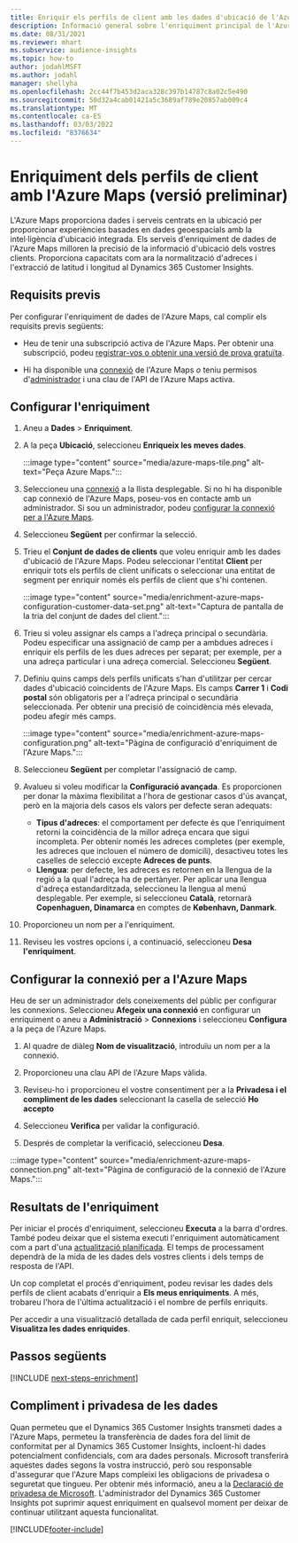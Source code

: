 ```yaml
---
title: Enriquir els perfils de client amb les dades d'ubicació de l'Azure Maps
description: Informació general sobre l'enriquiment principal de l'Azure Maps.
ms.date: 08/31/2021
ms.reviewer: mhart
ms.subservice: audience-insights
ms.topic: how-to
author: jodahlMSFT
ms.author: jodahl
manager: shellyha
ms.openlocfilehash: 2cc44f7b453d2aca328c397b14787c8a02c5e490
ms.sourcegitcommit: 50d32a4cab01421a5c3689af789e20857ab009c4
ms.translationtype: MT
ms.contentlocale: ca-ES
ms.lasthandoff: 03/03/2022
ms.locfileid: "8376634"
---
```

# <a name="enrichment-of-customer-profiles-with-azure-maps-preview"></a>Enriquiment dels perfils de client amb l'Azure Maps (versió preliminar)

L'Azure Maps proporciona dades i serveis centrats en la ubicació per proporcionar experiències basades en dades geoespacials amb la intel·ligència d'ubicació integrada. Els serveis d'enriquiment de dades de l'Azure Maps milloren la precisió de la informació d'ubicació dels vostres clients. Proporciona capacitats com ara la normalització d'adreces i l'extracció de latitud i longitud al Dynamics 365 Customer Insights.

## <a name="prerequisites"></a>Requisits previs

Per configurar l'enriquiment de dades de l'Azure Maps, cal complir els requisits previs següents:

- Heu de tenir una subscripció activa de l'Azure Maps. Per obtenir una subscripció, podeu [registrar-vos o obtenir una versió de prova gratuïta](https://azure.microsoft.com/services/azure-maps/).

- Hi ha disponible una [connexió](connections.md) de l'Azure Maps *o* teniu permisos d'[administrador](permissions.md#admin) i una clau de l'API de l'Azure Maps activa.

## <a name="configure-the-enrichment"></a>Configurar l'enriquiment

1. Aneu a **Dades** > **Enriquiment**. 

1. A la peça **Ubicació**, seleccioneu **Enriqueix les meves dades**.

   :::image type="content" source="media/azure-maps-tile.png" alt-text="Peça Azure Maps.":::

1. Seleccioneu una [connexió](connections.md) a la llista desplegable. Si no hi ha disponible cap connexió de l'Azure Maps, poseu-vos en contacte amb un administrador. Si sou un administrador, podeu [configurar la connexió per a l'Azure Maps](#configure-the-connection-for-azure-maps). 

1. Seleccioneu **Següent** per confirmar la selecció.

1. Trieu el **Conjunt de dades de clients** que voleu enriquir amb les dades d'ubicació de l'Azure Maps. Podeu seleccionar l'entitat **Client** per enriquir tots els perfils de client unificats o seleccionar una entitat de segment per enriquir només els perfils de client que s'hi contenen.

    :::image type="content" source="media/enrichment-azure-maps-configuration-customer-data-set.png" alt-text="Captura de pantalla de la tria del conjunt de dades del client.":::

1. Trieu si voleu assignar els camps a l'adreça principal o secundària. Podeu especificar una assignació de camp per a ambdues adreces i enriquir els perfils de les dues adreces per separat; per exemple, per a una adreça particular i una adreça comercial. Seleccioneu **Següent**.

1. Definiu quins camps dels perfils unificats s'han d'utilitzar per cercar dades d'ubicació coincidents de l'Azure Maps. Els camps **Carrer 1** i **Codi postal** són obligatoris per a l'adreça principal o secundària seleccionada. Per obtenir una precisió de coincidència més elevada, podeu afegir més camps.

   :::image type="content" source="media/enrichment-azure-maps-configuration.png" alt-text="Pàgina de configuració d'enriquiment de l'Azure Maps.":::

1. Seleccioneu **Següent** per completar l'assignació de camp.

1. Avalueu si voleu modificar la **Configuració avançada**. Es proporcionen per donar la màxima flexibilitat a l'hora de gestionar casos d'ús avançat, però en la majoria dels casos els valors per defecte seran adequats:
   - **Tipus d'adreces**: el comportament per defecte és que l'enriquiment retorni la coincidència de la millor adreça encara que sigui incompleta. Per obtenir només les adreces completes (per exemple, les adreces que inclouen el número de domicili), desactiveu totes les caselles de selecció excepte **Adreces de punts**. 
   - **Llengua**: per defecte, les adreces es retornen en la llengua de la regió a la qual l'adreça ha de pertànyer. Per aplicar una llengua d'adreça estandarditzada, seleccioneu la llengua al menú desplegable. Per exemple, si seleccioneu **Català**, retornarà **Copenhaguen, Dinamarca** en comptes de **København, Danmark**.

1. Proporcioneu un nom per a l'enriquiment.

1. Reviseu les vostres opcions i, a continuació, seleccioneu **Desa l'enriquiment**.

## <a name="configure-the-connection-for-azure-maps"></a>Configurar la connexió per a l'Azure Maps

Heu de ser un administrador dels coneixements del públic per configurar les connexions. Seleccioneu **Afegeix una connexió** en configurar un enriquiment o aneu a **Administració** > **Connexions** i seleccioneu **Configura** a la peça de l'Azure Maps.

1. Al quadre de diàleg **Nom de visualització**, introduïu un nom per a la connexió.

1. Proporcioneu una clau API de l'Azure Maps vàlida.

1. Reviseu-ho i proporcioneu el vostre consentiment per a la **Privadesa i el compliment de les dades** seleccionant la casella de selecció **Ho accepto**

1. Seleccioneu **Verifica** per validar la configuració.

1. Després de completar la verificació, seleccioneu **Desa**.

:::image type="content" source="media/enrichment-azure-maps-connection.png" alt-text="Pàgina de configuració de la connexió de l'Azure Maps.":::

## <a name="enrichment-results"></a>Resultats de l'enriquiment

Per iniciar el procés d'enriquiment, seleccioneu **Executa** a la barra d'ordres. També podeu deixar que el sistema executi l'enriquiment automàticament com a part d'una [actualització planificada](system.md#schedule-tab). El temps de processament dependrà de la mida de les dades dels vostres clients i dels temps de resposta de l'API.

Un cop completat el procés d'enriquiment, podeu revisar les dades dels perfils de client acabats d'enriquir a **Els meus enriquiments**. A més, trobareu l'hora de l'última actualització i el nombre de perfils enriquits.

Per accedir a una visualització detallada de cada perfil enriquit, seleccioneu **Visualitza les dades enriquides**.

## <a name="next-steps"></a>Passos següents

[!INCLUDE [next-steps-enrichment](../includes/next-steps-enrichment.md)]

## <a name="data-privacy-and-compliance"></a>Compliment i privadesa de les dades

Quan permeteu que el Dynamics 365 Customer Insights transmeti dades a l'Azure Maps, permeteu la transferència de dades fora del límit de conformitat per al Dynamics 365 Customer Insights, incloent-hi dades potencialment confidencials, com ara dades personals. Microsoft transferirà aquestes dades segons la vostra instrucció, però sou responsable d'assegurar que l'Azure Maps compleixi les obligacions de privadesa o seguretat que tingueu. Per obtenir més informació, aneu a la [Declaració de privadesa de Microsoft](https://go.microsoft.com/fwlink/?linkid=396732).
L'administrador del Dynamics 365 Customer Insights pot suprimir aquest enriquiment en qualsevol moment per deixar de continuar utilitzant aquesta funcionalitat.

[!INCLUDE[footer-include](../includes/footer-banner.md)]
